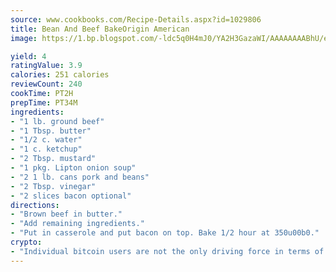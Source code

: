 ```yaml
---
source: www.cookbooks.com/Recipe-Details.aspx?id=1029806
title: Bean And Beef BakeOrigin American  
image: https://1.bp.blogspot.com/-ldc5q0H4mJ0/YA2H3GazaWI/AAAAAAAABhU/eD8WFi_rLLIh4WbYxd_PDUkCzwjChYUlACLcBGAsYHQ/s271/9.png

yield: 4
ratingValue: 3.9
calories: 251 calories
reviewCount: 240
cookTime: PT2H
prepTime: PT34M
ingredients:
- "1 lb. ground beef"
- "1 Tbsp. butter"
- "1/2 c. water"
- "1 c. ketchup"
- "2 Tbsp. mustard"
- "1 pkg. Lipton onion soup"
- "2 1 lb. cans pork and beans"
- "2 Tbsp. vinegar"
- "2 slices bacon optional"
directions:
- "Brown beef in butter."
- "Add remaining ingredients."
- "Put in casserole and put bacon on top. Bake 1/2 hour at 350u00b0."
crypto:
- "Individual bitcoin users are not the only driving force in terms of securing the bitcoin network."
---
```

